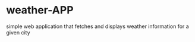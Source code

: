 # weather-APP
simple web application that fetches and displays weather information for a given city
